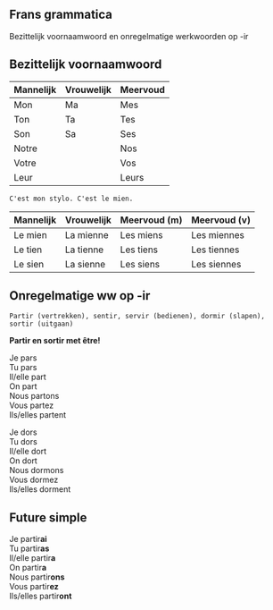 Frans grammatica
------
Bezittelijk voornaamwoord en onregelmatige werkwoorden op -ir

## Bezittelijk voornaamwoord

| Mannelijk  | Vrouwelijk | Meervoud |
| ------------- | ------------- | ------------- |
| Mon  | Ma  | Mes |
| Ton  | Ta  | Tes |
| Son  | Sa  | Ses |
| Notre | | Nos |
| Votre | | Vos |
| Leur | | Leurs |

```
C'est mon stylo. C'est le mien.
```

| Mannelijk  | Vrouwelijk | Meervoud (m) | Meervoud (v) |
| ------------- | ------------- | ------------- | ------------- |
| Le mien  | La mienne  | Les miens | Les miennes |
| Le tien  | La tienne  | Les tiens | Les tiennes |
| Le sien  | La sienne  | Les siens | Les siennes |


## Onregelmatige ww op -ir

```
Partir (vertrekken), sentir, servir (bedienen), dormir (slapen), sortir (uitgaan)
```

**Partir en sortir met être!**

Je pars  
Tu pars  
Il/elle part  
On part  
Nous partons  
Vous partez  
Ils/elles partent  

Je dors  
Tu dors  
Il/elle dort  
On dort  
Nous dormons  
Vous dormez  
Ils/elles dorment

## Future simple

Je partir**ai**  
Tu partir**as**  
Il/elle partir**a**  
On partir**a**  
Nous partir**ons**  
Vous partir**ez**  
Ils/elles partir**ont**